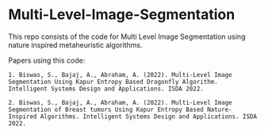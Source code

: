 # Multi-Level-Image-Segmentation
This repo consists of the code for Multi Level Image Segmentation using nature inspired metaheuristic algorithms.

Papers using this code:

    1. Biswas, S., Bajaj, A., Abraham, A. (2022). Multi-Level Image Segmentation Using Kapur Entropy Based Dragonfly Algorithm. Intelligent Systems Design and Applications. ISDA 2022.
    
    2. Biswas, S., Bajaj, A., Abraham, A. (2022). Multi-Level Image Segmentation of Breast tumors Using Kapur Entropy Based Nature-Inspired Algorithms. Intelligent Systems Design and Applications. ISDA 2022.
